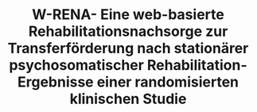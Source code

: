 --- 
abstract: '' 
authors: 
 - admin
 -  T Tarnowski
 -  A Dippel
 -  M Pflicht
 -  S Eggenwirth
 -  B Sieland
 -  ...
doi: '' 
featured: false 
publication: '*Deutsche Rentenversicherung Bund (Hrsg.), DRV-Schriften*, 169' 
publication_short: '' 
publishDate: '2011-01-01' 
title: 'W-RENA- Eine web-basierte Rehabilitationsnachsorge zur Transferförderung nach stationärer psychosomatischer Rehabilitation-Ergebnisse einer randomisierten klinischen Studie' 
url_code: '' 
url_dataset: '' 
url_pdf: '' 
url_poster: '' 
url_project: '' 
url_slides: '' 
url_source: '' 
url_video: '' 
---